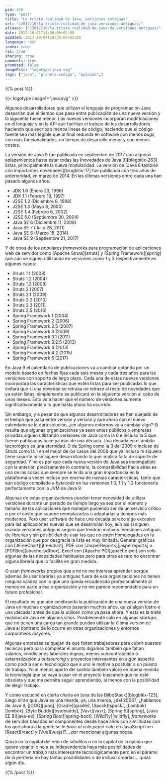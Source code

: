 ```yaml
---
pid: 266
type: "post"
title: "La triste realidad de Java, versiones antiguas"
url: "/2017/10/la-triste-realidad-de-java-versiones-antiguas/"
aliases: ["/2017/10/la-triste-realidad-de-java-de-versiones-antiguas/"]
date: 2017-10-01T11:30:00+02:00
updated: 2017-10-04T19:30:00+02:00
language: "es"
index: true
rss: true
sharing: true
comments: true
promoted: false
imagePost: "logotype:java.svg"
tags: ["java", "planeta-codigo", "opinion",]
---
```


{{% post %}}

{{< logotype image1="java.svg" >}}

Algunos desarrolladores que utilizan el lenguaje de programación Java desearían que el tiempo que pasa entre publicación de una nueva versión y la siguiente fuese menor. Las nuevas versiones incorporan modificaciones en el lenguaje y en la API que facilitan el trabajo de los desarrolladores haciendo que escriban menos líneas de código, haciendo que el código fuente sea más legible que al final redunda en software con menos _bugs_, con más funcionalidades, un tiempo de desarrollo menor y con menos costes.

La versión de Java 9 fue publicada en septiembre de 2017 con algunos aplazamientos hasta estar todas las [novedades de Java 9][blogbitix-263] listas, principalmente la nueva modularidad. La versión de [Java 8 también con importantes novedades][blogbitix-17] fue publicada con tres años de anterioridad, en marzo de 2014. En las últimas versiones entre cada una han pasado algunos años.

* JDK 1.0 (Enero 23, 1996)
* JDK 1.1 (Febrero 19, 1997)
* J2SE 1.2 (Diciembre 8, 1998)
* J2SE 1.3 (Mayo 8, 2000)
* J2SE 1.4 (Febrero 6, 2002)
* J2SE 5.0 (Septiembre 30, 2004)
* Java SE 6 (Diciembre 11, 2006)
* Java SE 7 (Julio 28, 2011)
* Java SE 8 (Marzo 18, 2014)
* Java SE 9 (Septiembre 21, 2017)

Y de otros de los populares _frameworks_ para programación de aplicaciones web de servidor como [Apache Struts][struts] y [Spring Framework][spring] que aún se siguen utilizando en versiones como 1 y 3 respectivamente en algunos casos:

* Struts 1.1 (2003)
* Struts 1.2 (2004)
* Struts 1.3 (2008)
* Struts 2 (2007)
* Struts 2.1 (2009)
* Struts 2.2 (2010)
* Struts 2.3 (2011)
* Struts 2.5 (2016)
* Spring Framework 1 (2004)
* Spring Framework 2 (2006)
* Spring Framework 2.5 (2007)
* Spring Framework 3 (2009)
* Spring Framework 3.1 (2011)
* Spring Framework 3.2.5 (2013)
* Spring Framework 4 (2013)
* Spring Framework 4.2 (2015)
* Spring Framework 5 (2017)

En Java 9 el calendario de publicaciones va a cambiar optando por un modelo basado en fechas fijas cada seis meses y cada tres años para las versiones con soporte de largo plazo. Cada una de estas nuevas versiones incorporará las características que estén listas para ser publicadas lo que evitará que si una novedad se retrasa no retrase al resto de novedades que ya estén listas, simplemente se publicará en la siguiente versión al cabo de unos meses. Esto va a hacer que el número de versiones aumente significativamente a lo que hasta ahora ha ocurrido.

Sin embargo, y a pesar de que algunos desarrolladores se han quejado de el tiempo que pasa entre versión y versión y que ahora con el nuevo calendario se le dará solución, ¿en algunos entornos va a cambiar algo? Si resulta que algunas organizaciones ya sean entes públicos o empresas privadas siguen utilizando versiones de Java como la 6 e incluso la 5 que fueron publicadas hace ya más de una década. Una década en el ámbito tecnológico es una eternidad. O de Spring como la 3 del 2009 o incluso de Struts como la 1 en el mejor de los casos del 2008 que ya incluso ni siquiera tiene soporte ni se siguen desarrollando lo que implica falta de soporte de seguridad. Y no es por que cada nueva versión de Java sea incompatible con la anterior, precisamente lo contrario, la compatibilidad hacia atrás es una de las cosas que siempre se le da una gran importancia en la plataforma a veces incluso por encima de nuevas características, tanto que aún código compilado a _bytecode_ en las versiones 1.0, 1.1 y 1.2 funcionaría perfectamente con la JVM de Java 9.

Algunas de estas organizaciones pueden tener necesidad de utilizar versiones durante un periodo de tiempo largo ya sea por el número y tamaño de las aplicaciones que manejan pudiendo ser de un servicio crítico o por el coste que supone reemplazarlas o adaptarlas a tiempos más modernos. Pero usar software de hace una década parece algo excesivo para las aplicaciones nuevas que se desarrollan hoy, aún así si siguen usando versiones antiguas seguro que tendrán motivos. Versiones antiguas de librerías y sin posibilidad de usar las que no estén homologadas en la organización que por desgracia la lista es muy limitada. Generar gráficas con [JFreeChart][jfreechart], PDF con [JasperReports][jasperreports] o [PDFBox][apache-pdfbox], Excel con [Apache POI][apache-poi] son solo algunas de las necesidades habituales pero para otras es raro no encontrar alguna librería que lo facilite en gran medida.

O usan _frameworks_ propios que a mi no me interesa aprender porque además de usar librerías ya antiguas fuera de esa organizaciones no tienen ninguna validez con lo que uno queda encadenado profesionalmente al menos en parte a esa organización y no me parece recomendable para un futuro profesional.

El resultado es que aún celebrando la publicación de una nueva versión de Java en muchas organizaciones pasarán muchos años, quizá algún lustro o una ¡década! antes de que la utilicen como ya pasa ahora. Y esta es la triste realidad de Java en algunos sitios. Posiblemente solo en algunas _startups_ que no tienen una carga tan grande puedan utilizar la última versión de Java al contrario de lo ocurre en otras organizaciones y entornos corporativos mayores.

Algunas empresas se quejan de que faltan trabajadores para cubrir puestos técnicos pero para completar el asunto digamos también que faltan salarios, condiciones laborales dignas, menos subcontratación o externalización u _outsourcing_ y proyectos interesantes en algún aspecto como podría ser el tecnológico que a uno le motive a postular a un puesto de trabajo. Yo al menos aparte del sueldo también valoro en buena medida la tecnología que se vaya a usar en el proyecto buscando que no esté obsoleta y que me permita seguir aprendiendo, al menos con la posibilidad de elegir trabajo.

Y como escuché en cierta charla en [una de las BilboStack][blogbitix-123], luego dirán que Java es una mierda, ya, una mierda, ¿del 2006?, ¿hablamos de Java 9, [jOOQ][jooq], [Gradle][gradle], [Spock][spock], [Lombok][lombok], [Byte Buddy][bytebuddy], [Vavr][vavr], [Spring 5][spring], [Java EE 8][java-ee], [Spring Boot][spring-boot], [WildFly][wildfly], _frameworks_ de servidor basados en componentes desde hace años con similitudes con los que ahora a la gente se le _hace el culo pepsi-cola_ en JavaScript con [React][react] y [Vue][vuejs]?... por mencionar algunas pocas.

Quizá en la capital del reino de súbditos o en la capital de la nación que quiere votar sí o no a su independencia haya más posibilidades de encontrar un trabajo más interesante tecnológicamente pero en el páramo de la periferia no hay tantas posibilidades o de incluso crearlas... quizá algún día.

{{% /post %}}
